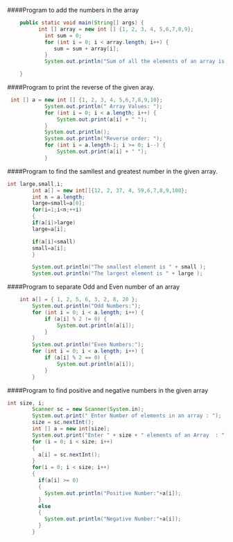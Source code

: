 ####Program to add the numbers in the array
```java
	public static void main(String[] args) {
		  int [] array = new int [] {1, 2, 3, 4, 5,6,7,8,9};  
	        int sum = 0;    
	        for (int i = 0; i < array.length; i++) {  
	           sum = sum + array[i];  
	        }  
	        System.out.println("Sum of all the elements of an array is: " + sum);    

	}
```
####Program to print the reverse of the given aray.
```java
 int [] a = new int [] {1, 2, 3, 4, 5,6,7,8,9,10};  
	        System.out.println(" Array Values: ");  
	        for (int i = 0; i < a.length; i++) {  
	            System.out.print(a[i] + " ");  
	        }  
	        System.out.println();  
	        System.out.println("Reverse order: ");   
	        for (int i = a.length-1; i >= 0; i--) {  
	            System.out.print(a[i] + " ");  
	        } 

```
####Program to find the samllest and greatest number in the given array.
```java
int large,small,i;
		int a[] = new int[]{12, 2, 37, 4, 59,6,7,8,9,100};
		int n = a.length;
		large=small=a[0];
		for(i=1;i<n;++i)
		{
		if(a[i]>large)
		large=a[i];

		if(a[i]<small)
		small=a[i];
		}

		System.out.println("The smallest element is " + small );
		System.out.println("The largest element is " + large );

```
####Program to separate Odd and Even number of an array
```java 
	int a[] = { 1, 2, 5, 6, 3, 2, 8, 20 };
		System.out.println("Odd Numbers:");
		for (int i = 0; i < a.length; i++) {
			if (a[i] % 2 != 0) {
				System.out.println(a[i]);
			}
		}
		System.out.println("Even Numbers:");
		for (int i = 0; i < a.length; i++) {
			if (a[i] % 2 == 0) {
				System.out.println(a[i]);
			}
		}           

```
####Program to find positive and negative numbers in the given array
```java
int size, i;
	    Scanner sc = new Scanner(System.in);
	    System.out.print(" Enter Number of elements in an array : ");
	    size = sc.nextInt();  
	    int [] a = new int[size];
	    System.out.print("Enter " + size + " elements of an Array  : ");
	    for (i = 0; i < size; i++)
	    {
	      a[i] = sc.nextInt();
	    }   
	    for(i = 0; i < size; i++)
	    {
	      if(a[i] >= 0)
	      {
	        System.out.println("Positive Number:"+a[i]);
	      }
	      else
	      {
	        System.out.println("Negative Number:"+a[i]);
	      }
	    } 
```

